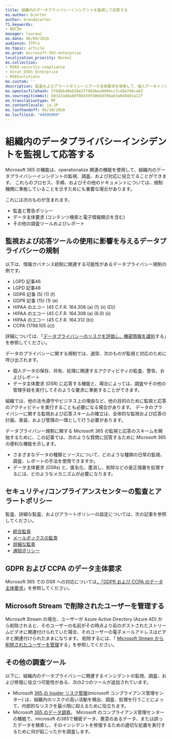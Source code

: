 ```yaml
---
title: 組織内のデータプライバシーインシデントを監視して応答する
ms.author: bcarter
author: brendacarter
f1.keywords:
- NOCSH
manager: laurawi
ms.date: 06/09/2020
audience: ITPro
ms.topic: article
ms.prod: microsoft-365-enterprise
localization_priority: Normal
ms.collection:
- M365-security-compliance
- Strat_O365_Enterprise
- M365solutions
ms.custom: ''
description: 監査およびアラートポリシーとデータ主体要求を使用して、個人データインシデントを監視して応答します。
ms.openlocfilehash: 5760bb40eb26e2ff0636ea9604cc7c45b7d0ca63
ms.sourcegitcommit: b03a7ad0a80f8b839f40b8d396ab3a049491a12f
ms.translationtype: MT
ms.contentlocale: ja-JP
ms.lasthandoff: 06/10/2020
ms.locfileid: "44695069"
---
```

# <a name="monitor-and-respond-to-data-privacy-incidents-in-your-organization"></a>組織内のデータプライバシーインシデントを監視して応答する

Microsoft 365 の機能は、operationalize 関連の機能を使用して、組織内のデータプライバシーインシデントの監視、調査、および対応に役立てることができます。 これらのプロセス、手順、およびその他のドキュメントについては、規制機関に準拠していることを示すためにも重要な場合があります。

これには次のものが含まれます。 

- 監査と警告ポリシー
- データ主体要求 (コンテンツ検索と電子情報開示を含む)
- その他の調査ツールおよびレポート

## <a name="data-privacy-regulations-impacting-the-use-of-monitoring-and-response-tools"></a>監視および応答ツールの使用に影響を与えるデータプライバシーの規制

以下は、情報ガバナンス統制に関連する可能性があるデータプライバシー規制の例です。

- LGPD 記事46
- LGPD 記事48
- GDPR 記事 (5) (1) (f)
- GDPR 記事 (15) (1) (e)
- HIPAA のエコー (45 C.F.R. 164.308 (a) (1) (ii) (D))
- HIPAA のエコー (45 C.F.R. 164.308 (a) (6.0) (ii)
- HIPAA のエコー (45 C.F.R. 164.312 (b))
- CCPA (1798.105 (c))

詳細については、「[データプライバシーのリスクを評価し、機密情報を識別](information-protection-deploy-assess.md)する」を参照してください。

データのプライバシーに関する規制では、通常、次のものが監視と対応のために呼び出されます。

- 個人データの保存、共有、処理に関連するアクティビティの監査、警告、およびレポート
- データ主体要求 (DSR) に応答する機能と、場合によっては、調査やその他の管理手段を実行してそのような要求に準拠することができます。

組織では、他の法令遵守やビジネス上の理由など、他の目的のために監視と応答のアクティビティを実行することも必要になる場合があります。 データのプライバシーに関する監視および応答スキームの確立は、全体的な監視および応答の計画、実装、および管理の一環として行う必要があります。

データプライバシー規制に関する Microsoft 365 の監視と応答のスキームを開始するために、この記事では、次のような質問に回答するために Microsoft 365 の便利な機能を示します。 

- さまざまなデータの種類とソースについて、どのような種類の日常の監視、調査、レポートの手法を使用できますか。
- データ主体要求 (DSRs) と、匿名化、墨消し、削除などの是正措置を処理するには、どのようなメカニズムが必要になります。

## <a name="auditing-and-alert-policies-in-the-security-and-compliance-center"></a>セキュリティ/コンプライアンスセンターの監査とアラートポリシー

監査、詳細な監査、およびアラートポリシーの設定については、次の記事を参照してください。

- [統合監査](../compliance/search-the-audit-log-in-security-and-compliance.md)
- [メールボックスの監査](../compliance/enable-mailbox-auditing.md)
- [詳細な監査](../compliance/advanced-audit.md)
- [通知ポリシー](../compliance/alert-policies.md)

## <a name="data-subject-requests-for-the-gdpr-and-ccpa"></a>GDPR および CCPA のデータ主体要求

Microsoft 365 での DSR への対応については[、「GDPR および CCPA のデータ主体要求](../compliance/gdpr-dsr-office365.md)」を参照してください。

## <a name="manage-deleted-users-in-microsoft-stream"></a>Microsoft Stream で削除されたユーザーを管理する

Microsoft Stream の場合、ユーザーが Azure Active Directory (Azure AD) から削除されると、そのユーザーの名前がその時点より前のポストされたストリームビデオに関連付けられていた場合、そのユーザーの電子メールアドレスはビデオと関連付けられたままになります。 削除するには、「 [Microsoft Stream から削除されたユーザーを管理](https://docs.microsoft.com/stream/managing-deleted-users)する」を参照してください。

## <a name="additional-investigative-tools"></a>その他の調査ツール

以下に、組織内のデータプライバシーに関連するインシデントの監視、調査、および修復に役立つ可能性がある、次の2つのツールが追加されています。

- Microsoft [365 の Insider リスク管理](../compliance/insider-risk-management.md)(microsoft コンプライアンス管理センター) は、組織内のリスクの高い活動を検出、調査、処理を行うことによって、内部的なリスクを最小限に抑えるために役立ちます。
- Microsoft [365 のデータ調査](../compliance/overview-data-investigations.md)。 Microsoft のコンプライアンス管理センターの機能で、microsoft の365で機密データ、悪意のあるデータ、または誤ったデータを検索し、そのインシデントを修復するための適切な処置を実行するために何が起こったかを調査します。
